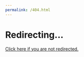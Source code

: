 ```yaml
---
permalink: /404.html
---
```


<!DOCTYPE html>
<html lang="en">

<head>
  <meta charset="utf-8">
  <title>Redirecting...</title>
  <link rel="canonical" href="{{ page.url | downcase }}">
  <script>location = "{{ page.url | downcase }}"</script>
  <meta http-equiv="refresh" content="0; url="{{ page.url | downcase }}">
  <meta name="robots" content="noindex">
</head>

<body>
  <h1>Redirecting...</h1>
  <a href="{{ page.url | downcase }}">Click here if you are not redirected.</a>
</body>

</html>
